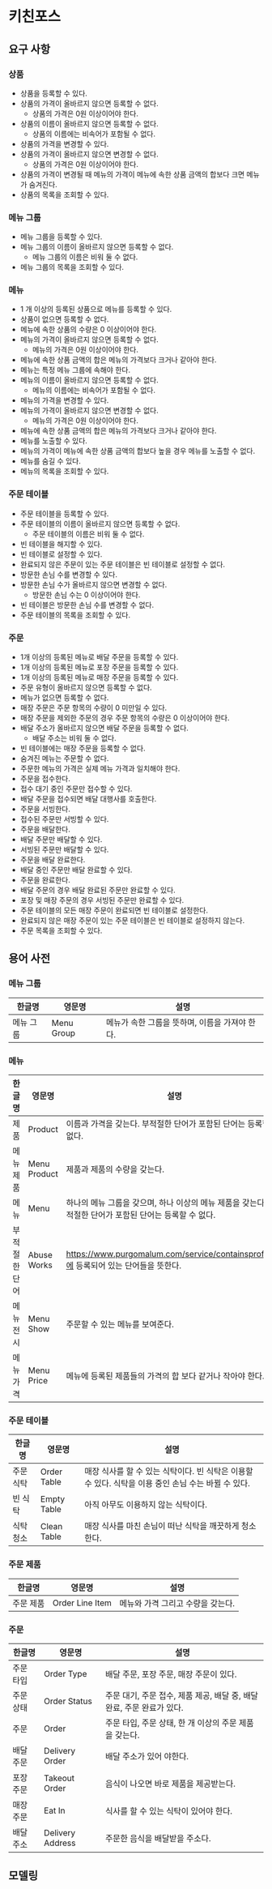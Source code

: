 # 키친포스

## 요구 사항

### 상품

- 상품을 등록할 수 있다.
- 상품의 가격이 올바르지 않으면 등록할 수 없다.
    - 상품의 가격은 0원 이상이어야 한다.
- 상품의 이름이 올바르지 않으면 등록할 수 없다.
    - 상품의 이름에는 비속어가 포함될 수 없다.
- 상품의 가격을 변경할 수 있다.
- 상품의 가격이 올바르지 않으면 변경할 수 없다.
    - 상품의 가격은 0원 이상이어야 한다.
- 상품의 가격이 변경될 때 메뉴의 가격이 메뉴에 속한 상품 금액의 합보다 크면 메뉴가 숨겨진다.
- 상품의 목록을 조회할 수 있다.

### 메뉴 그룹

- 메뉴 그룹을 등록할 수 있다.
- 메뉴 그룹의 이름이 올바르지 않으면 등록할 수 없다.
    - 메뉴 그룹의 이름은 비워 둘 수 없다.
- 메뉴 그룹의 목록을 조회할 수 있다.

### 메뉴

- 1 개 이상의 등록된 상품으로 메뉴를 등록할 수 있다.
- 상품이 없으면 등록할 수 없다.
- 메뉴에 속한 상품의 수량은 0 이상이어야 한다.
- 메뉴의 가격이 올바르지 않으면 등록할 수 없다.
    - 메뉴의 가격은 0원 이상이어야 한다.
- 메뉴에 속한 상품 금액의 합은 메뉴의 가격보다 크거나 같아야 한다.
- 메뉴는 특정 메뉴 그룹에 속해야 한다.
- 메뉴의 이름이 올바르지 않으면 등록할 수 없다.
    - 메뉴의 이름에는 비속어가 포함될 수 없다.
- 메뉴의 가격을 변경할 수 있다.
- 메뉴의 가격이 올바르지 않으면 변경할 수 없다.
    - 메뉴의 가격은 0원 이상이어야 한다.
- 메뉴에 속한 상품 금액의 합은 메뉴의 가격보다 크거나 같아야 한다.
- 메뉴를 노출할 수 있다.
- 메뉴의 가격이 메뉴에 속한 상품 금액의 합보다 높을 경우 메뉴를 노출할 수 없다.
- 메뉴를 숨길 수 있다.
- 메뉴의 목록을 조회할 수 있다.

### 주문 테이블

- 주문 테이블을 등록할 수 있다.
- 주문 테이블의 이름이 올바르지 않으면 등록할 수 없다.
    - 주문 테이블의 이름은 비워 둘 수 없다.
- 빈 테이블을 해지할 수 있다.
- 빈 테이블로 설정할 수 있다.
- 완료되지 않은 주문이 있는 주문 테이블은 빈 테이블로 설정할 수 없다.
- 방문한 손님 수를 변경할 수 있다.
- 방문한 손님 수가 올바르지 않으면 변경할 수 없다.
    - 방문한 손님 수는 0 이상이어야 한다.
- 빈 테이블은 방문한 손님 수를 변경할 수 없다.
- 주문 테이블의 목록을 조회할 수 있다.

### 주문

- 1개 이상의 등록된 메뉴로 배달 주문을 등록할 수 있다.
- 1개 이상의 등록된 메뉴로 포장 주문을 등록할 수 있다.
- 1개 이상의 등록된 메뉴로 매장 주문을 등록할 수 있다.
- 주문 유형이 올바르지 않으면 등록할 수 없다.
- 메뉴가 없으면 등록할 수 없다.
- 매장 주문은 주문 항목의 수량이 0 미만일 수 있다.
- 매장 주문을 제외한 주문의 경우 주문 항목의 수량은 0 이상이어야 한다.
- 배달 주소가 올바르지 않으면 배달 주문을 등록할 수 없다.
    - 배달 주소는 비워 둘 수 없다.
- 빈 테이블에는 매장 주문을 등록할 수 없다.
- 숨겨진 메뉴는 주문할 수 없다.
- 주문한 메뉴의 가격은 실제 메뉴 가격과 일치해야 한다.
- 주문을 접수한다.
- 접수 대기 중인 주문만 접수할 수 있다.
- 배달 주문을 접수되면 배달 대행사를 호출한다.
- 주문을 서빙한다.
- 접수된 주문만 서빙할 수 있다.
- 주문을 배달한다.
- 배달 주문만 배달할 수 있다.
- 서빙된 주문만 배달할 수 있다.
- 주문을 배달 완료한다.
- 배달 중인 주문만 배달 완료할 수 있다.
- 주문을 완료한다.
- 배달 주문의 경우 배달 완료된 주문만 완료할 수 있다.
- 포장 및 매장 주문의 경우 서빙된 주문만 완료할 수 있다.
- 주문 테이블의 모든 매장 주문이 완료되면 빈 테이블로 설정한다.
- 완료되지 않은 매장 주문이 있는 주문 테이블은 빈 테이블로 설정하지 않는다.
- 주문 목록을 조회할 수 있다.

## 용어 사전

### 메뉴 그룹
| 한글명 | 영문명 | 설명 |
| --- | --- | --- |
| 메뉴 그룹 | Menu Group | 메뉴가 속한 그룹을 뜻하며, 이름을 가져야 한다. |

### 메뉴
| 한글명 | 영문명 | 설명 |
| --- | --- | --- |
| 제품 | Product | 이름과 가격을 갖는다. 부적절한 단어가 포함된 단어는 등록할 수 없다. |
| 메뉴 제품 | Menu Product | 제품과 제품의 수량을 갖는다. |
| 메뉴 | Menu | 하나의 메뉴 그룹을 갖으며, 하나 이상의 메뉴 제품을 갖는다. 부적절한 단어가 포함된 단어는 등록할 수 없다. |
| 부적절한 단어 | Abuse Works | https://www.purgomalum.com/service/containsprofanity에 등록되어 있는 단어들을 뜻한다. |
| 메뉴 전시 | Menu Show | 주문할 수 있는 메뉴를 보여준다. |
| 메뉴 가격 | Menu Price | 메뉴에 등록된 제품들의 가격의 합 보다 같거나 작아야 한다. |

### 주문 테이블
| 한글명 | 영문명 | 설명 |
| --- | --- | --- |
| 주문 식탁 | Order Table | 매장 식사를 할 수 있는 식탁이다. 빈 식탁은 이용할 수 있다. 식탁을 이용 중인 손님 수는 바뀔 수 있다. |
| 빈 식탁 | Empty Table | 아직 아무도 이용하지 않는 식탁이다. |
| 식탁 청소 | Clean Table | 매장 식사를 마친 손님이 떠난 식탁을 깨끗하게 청소한다. |

### 주문 제품
| 한글명 | 영문명 | 설명 |
| --- | --- | --- |
| 주문 제품 | Order Line Item | 메뉴와 가격 그리고 수량을 갖는다. |

### 주문
| 한글명 | 영문명 | 설명 |
| --- | --- | --- |
| 주문 타입 | Order Type | 배달 주문, 포장 주문, 매장 주문이 있다. |
| 주문 상태 | Order Status | 주문 대기, 주문 접수, 제품 제공, 배달 중, 배달 완료, 주문 완료가 있다. |
| 주문 | Order | 주문 타입, 주문 상태, 한 개 이상의 주문 제품을 갖는다. |
| 배달 주문 | Delivery Order | 배달 주소가 있어 야한다. |
| 포장 주문 | Takeout Order | 음식이 나오면 바로 제품을 제공받는다. |
| 매장 주문 | Eat In | 식사를 할 수 있는 식탁이 있어야 한다. |
| 배달 주소 | Delivery Address | 주문한 음식을 배달받을 주소다. |

## 모델링

